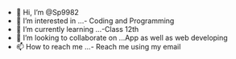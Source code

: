 - 👋 Hi, I’m @Sp9982
- 👀 I’m interested in ...- Coding and Programming
- 🌱 I’m currently learning ...-Class 12th
- 💞️ I’m looking to collaborate on ...App as well as web developing
- 📫 How to reach me ...- Reach me using my email

<!---
Sp9982/Sp9982 is a ✨ special ✨ repository because its `README.md` (this file) appears on your GitHub profile.
You can click the Preview link to take a look at your changes.
--->
